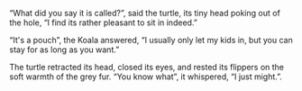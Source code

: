 “What did you say it is called?”, said the turtle, its tiny head poking out of
the hole, “I find its rather pleasant to sit in indeed.”

“It's a pouch”, the Koala answered, “I usually only let my kids in, but you
can stay for as long as you want.”

The turtle retracted its head, closed its eyes, and rested its flippers on the
soft warmth of the grey fur. “You know what”, it whispered, “I just might.”.
